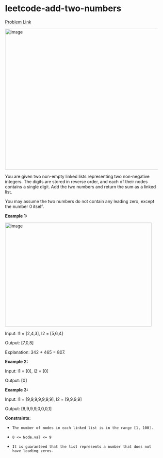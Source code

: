 # leetcode-add-two-numbers

[Problem Link](https://leetcode.com/problems/add-two-numbers/description/)

<img width="723" height="464" alt="image" src="https://github.com/user-attachments/assets/847f7e98-1ef2-47d2-8fb7-9061f84ad029" />

You are given two non-empty linked lists representing two non-negative integers. The digits are stored in reverse order, and each of their nodes contains a single digit. Add the two numbers and return the sum as a linked list.

You may assume the two numbers do not contain any leading zero, except the number 0 itself.

 

**Example 1:**

<img width="483" height="342" alt="image" src="https://github.com/user-attachments/assets/7ae3e096-36f2-449b-9dbe-420292376fd8" />

Input: l1 = [2,4,3], l2 = [5,6,4]

Output: [7,0,8]

Explanation: 342 + 465 = 807.

**Example 2:**

Input: l1 = [0], l2 = [0]

Output: [0]

**Example 3:**

Input: l1 = [9,9,9,9,9,9,9], l2 = [9,9,9,9]

Output: [8,9,9,9,0,0,0,1]
 
**Constraints:**

* `The number of nodes in each linked list is in the range [1, 100].`

* `0 <= Node.val <= 9`

* `It is guaranteed that the list represents a number that does not have leading zeros.`
